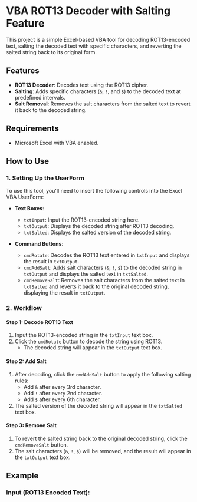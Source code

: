 # VBA ROT13 Decoder with Salting Feature

This project is a simple Excel-based VBA tool for decoding ROT13-encoded text, salting the decoded text with specific characters, and reverting the salted string back to its original form.

## Features
- **ROT13 Decoder**: Decodes text using the ROT13 cipher.
- **Salting**: Adds specific characters (`&`, `!`, and `$`) to the decoded text at predefined intervals.
- **Salt Removal**: Removes the salt characters from the salted text to revert it back to the decoded string.

## Requirements
- Microsoft Excel with VBA enabled.

## How to Use

### 1. Setting Up the UserForm

To use this tool, you'll need to insert the following controls into the Excel VBA UserForm:
- **Text Boxes**:
  - `txtInput`: Input the ROT13-encoded string here.
  - `txtOutput`: Displays the decoded string after ROT13 decoding.
  - `txtSalted`: Displays the salted version of the decoded string.
  
- **Command Buttons**:
  - `cmdRotate`: Decodes the ROT13 text entered in `txtInput` and displays the result in `txtOutput`.
  - `cmdAddSalt`: Adds salt characters (`&`, `!`, `$`) to the decoded string in `txtOutput` and displays the salted text in `txtSalted`.
  - `cmdRemoveSalt`: Removes the salt characters from the salted text in `txtSalted` and reverts it back to the original decoded string, displaying the result in `txtOutput`.

### 2. Workflow

#### Step 1: Decode ROT13 Text
1. Input the ROT13-encoded string in the `txtInput` text box.
2. Click the `cmdRotate` button to decode the string using ROT13.
   - The decoded string will appear in the `txtOutput` text box.

#### Step 2: Add Salt
1. After decoding, click the `cmdAddSalt` button to apply the following salting rules:
   - Add `&` after every 3rd character.
   - Add `!` after every 2nd character.
   - Add `$` after every 6th character.
2. The salted version of the decoded string will appear in the `txtSalted` text box.

#### Step 3: Remove Salt
1. To revert the salted string back to the original decoded string, click the `cmdRemoveSalt` button.
2. The salt characters (`&`, `!`, `$`) will be removed, and the result will appear in the `txtOutput` text box.

## Example

### Input (ROT13 Encoded Text):
